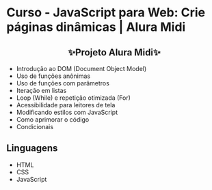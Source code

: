 # Curso - JavaScript para Web: Crie páginas dinâmicas | Alura Midi
<h2 align=center>
  ✨Projeto Alura Midi✨</h2>

  - Introdução ao DOM (Document Object Model) 
  - Uso de funções anônimas
  - Uso de funções com parâmetros
  - Iteração em listas
  - Loop (While) e repetição otimizada (For)
  - Acessibilidade para leitores de tela
  - Modificando estilos com JavaScript
  - Como aprimorar o código
  - Condicionais

## Linguagens

- HTML
- CSS
- JavaScript
